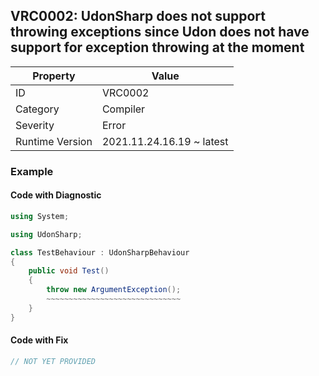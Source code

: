 ## VRC0002: UdonSharp does not support throwing exceptions since Udon does not have support for exception throwing at the moment

| Property        | Value                     | 
| --------------- | ------------------------- | 
| ID              | VRC0002                   | 
| Category        | Compiler                  | 
| Severity        | Error                     | 
| Runtime Version | 2021.11.24.16.19 ~ latest | 

  

### Example

#### Code with Diagnostic


```csharp
using System;

using UdonSharp;

class TestBehaviour : UdonSharpBehaviour
{
    public void Test()
    {
        throw new ArgumentException();
        ~~~~~~~~~~~~~~~~~~~~~~~~~~~~~~
    }
}
```

#### Code with Fix


```csharp
// NOT YET PROVIDED
```


